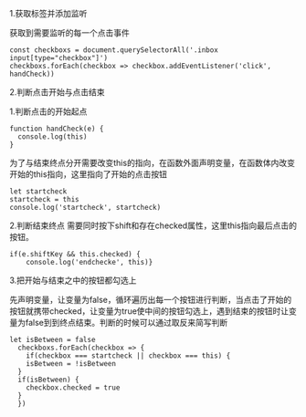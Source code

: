 1.获取标签并添加监听

获取到需要监听的每一个点击事件
```
const checkboxs = document.querySelectorAll('.inbox input[type="checkbox"]')
checkboxs.forEach(checkbox => checkbox.addEventListener('click', handCheck))
```

2.判断点击开始与点击结束

  1.判断点击的开始起点
  ```
  function handCheck(e) {
    console.log(this)
  }
  ```
  为了与结束终点分开需要改变this的指向，在函数外面声明变量，在函数体内改变开始的this指向，这里指向了开始的点击按钮
  ```
  let startcheck
  startcheck = this
  console.log('startcheck', startcheck)
  ```
  2.判断结束终点
  需要同时按下shift和存在checked属性，这里this指向最后点击的按钮。
  ```
  if(e.shiftKey && this.checked) {
      console.log('endchecke', this)}
  ```

3.把开始与结束之中的按钮都勾选上

  先声明变量，让变量为false，循环遍历出每一个按钮进行判断，当点击了开始的按钮就携带checked，让变量为true使中间的按钮勾选上，遇到结束的按钮时让变量为false到到终点结束。判断的时候可以通过取反来简写判断
  ```
  let isBetween = false
    checkboxs.forEach(checkbox => {
      if(checkbox === startcheck || checkbox === this) {
      isBetween = !isBetween
    }
    if(isBetween) {
      checkbox.checked = true
    }
    })
  ```